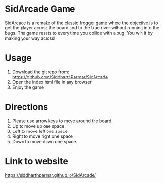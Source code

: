 SidArcade Game
================

SidArcade is a remake of the classic frogger game where the objective is to get the player across the board and to the blue river without running into the bugs. The game resets to every time you collide with a bug. You win it by making your way across!

Usage
=======

1. Download the git repo from: https://github.com/SiddharthParmar/SidArcade
2. Open the index.html file in any browser
3. Enjoy the game

Directions
===========

1. Please use arrow keys to move around the board.
2. Up to move up one space.
3. Left to move left one space
4. Right to move right one space
5. Down to move down one space. 

Link to website
===============

https://siddharthparmar.github.io/SidArcade/
